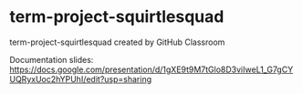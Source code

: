 # term-project-squirtlesquad
term-project-squirtlesquad created by GitHub Classroom

Documentation slides: https://docs.google.com/presentation/d/1gXE9t9M7tGlo8D3viIweL1_G7gCYUQRyxUoc2hYPUhI/edit?usp=sharing
